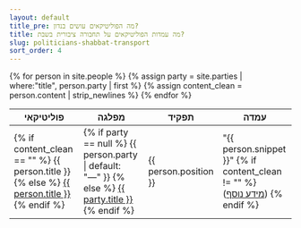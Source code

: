 ```yaml
---
layout: default
title_pre: מה הפוליטיקאים עושים בנדון?
title: מה עמדות הפוליטיקאים על תחבורה ציבורית בשבת?
slug: politicians-shabbat-transport
sort_order: 4
---
```


<table>
  <thead>
    <tr>
      <th>פוליטיקאי</th>
      <th>מפלגה</th>
      <th>תפקיד</th>
      <th>עמדה</th>
    </tr>
	</thead>
  {% for person in site.people %}
    {% assign party = site.parties | where:"title", person.party | first %}
    {% assign content_clean = person.content | strip_newlines %}
    <tr>
      <td>
        {% if content_clean == "" %}
          {{ person.title }}
        {% else %}
          <a href="{{ person.url }}">{{ person.title }}</a>
        {% endif %}
      </td>
      <td>
        {% if party == null %}
          {{ person.party | default: "—" }}
        {% else %}
          <a href="{{ party.url }}">{{ party.title }}</a>
        {% endif %}
      </td>
      <td>{{ person.position }}</td>
      <td>
        "{{ person.snippet }}"
        {% if content_clean != "" %}
        <span style="display: inline-block;">(<a href="{{ person.url }}">מידע נוסף</a>)</span>
        {% endif %}
      </td>
    </tr>
  {% endfor %}
</table>

